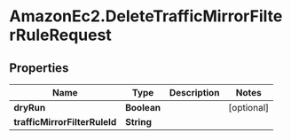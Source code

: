 # AmazonEc2.DeleteTrafficMirrorFilterRuleRequest

## Properties

Name | Type | Description | Notes
------------ | ------------- | ------------- | -------------
**dryRun** | **Boolean** |  | [optional] 
**trafficMirrorFilterRuleId** | **String** |  | 


